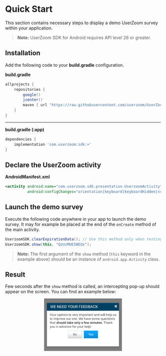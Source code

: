 # Quick Start

This section contains necessary steps to display a demo UserZoom survey within your application.

> **Note:** UserZoom SDK for Android requires API level 26 or greater.

## Installation

Add the following code to your **build.gradle** configuration.

**build.gradle**  
``` gradle
allprojects {
    repositories {
        google()
        jcenter()
        maven { url "https://raw.githubusercontent.com/userzoom/UserZoomSDK-Android/master" }
    }
}
```

---

**build.gradle (:app)**  
``` gradle
dependencies { 
    implementation 'com.userzoom:sdk:+' 
}
```

## Declare the UserZoom activity

**AndroidManifest.xml**
``` xml
<activity android:name="com.userzoom.sdk.presentation.UserzoomActivity"
          android:configChanges="orientation|keyboard|keyboardHidden|screenSize" />
```

## Launch the demo survey

Execute the following code anywhere in your app to launch the demo survey. It may for example be placed at the end of the `onCreate` method of the main activity.

``` java
UserzoomSDK.clearExpirationData(); // Use this method only when testing!
UserzoomSDK.show(this, "QzUzMUE5NEQx");
```

> **Note:** The first argument of the `show` method (`this` keyword in the example above) should be an instance of `android.app.Activity` class.

## Result

Few seconds after the `show` method is called, an intercepting pop-up should appear on the screen. You can find an example below:

<img 
    alt="UserZoom intercept example"
    src="/img/intercept-example.png"
    style="width: 50%; display:block; margin: auto;"
/>